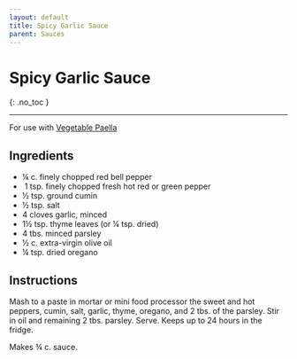 ```yaml
---
layout: default
title: Spicy Garlic Sauce
parent: Sauces
---
```


# Spicy Garlic Sauce
{: .no_toc }

---
For use with <a href = "./../../main_meals/vegetable_paella" target = "blank">Vegetable Paella</a>

## Ingredients
<ul>
	<li>¼ c. finely chopped red bell pepper</li>
	<li> 1 tsp. finely chopped fresh hot red or green pepper</li>
	<li>½ tsp. ground cumin</li>
	<li>½ tsp. salt</li>
	<li>4 cloves garlic, minced</li>
	<li>1½ tsp. thyme leaves (or ¼ tsp. dried)</li>
	<li>4 tbs. minced parsley</li>
	<li>½ c. extra-virgin olive oil</li>
	<li>¼ tsp. dried oregano</li>
</ul>

## Instructions
Mash to a paste in mortar or mini food processor the sweet and hot peppers, cumin, salt, garlic, thyme, oregano, and 2 tbs. of the parsley. Stir in oil and remaining 2 tbs. parsley. Serve. Keeps up to 24 hours in the fridge.

Makes ¾ c. sauce.